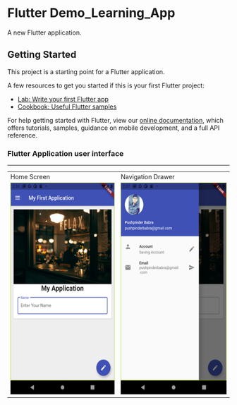 # Flutter Demo_Learning_App

A new Flutter application.

## Getting Started

This project is a starting point for a Flutter application.

A few resources to get you started if this is your first Flutter project:

- [Lab: Write your first Flutter app](https://flutter.dev/docs/get-started/codelab)
- [Cookbook: Useful Flutter samples](https://flutter.dev/docs/cookbook)

For help getting started with Flutter, view our
[online documentation](https://flutter.dev/docs), which offers tutorials,
samples, guidance on mobile development, and a full API reference.

### Flutter Application user interface
****
<table>
  <tr>
    <td>Home Screen</td>
     <td>Navigation Drawer</td>
  </tr>
  <tr>
    <td><img src="image1.png" width=270 height=480></td>
    <td><img src="image2.png" width=270 height=480></td>
  </tr>
  </table>

